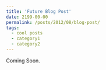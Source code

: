 ```yaml
---
title: 'Future Blog Post'
date: 2199-00-00
permalink: /posts/2012/08/blog-post/
tags:
  - cool posts
  - category1
  - category2
---
```


Coming Soon.  
<!---
(To disable scheduling of future posts, edit `config.yml` and set `future: false.)
-->
